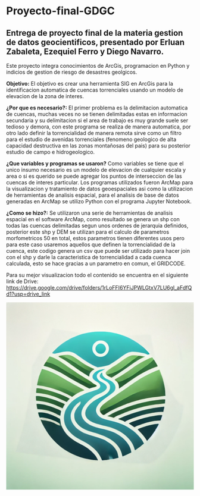 # Proyecto-final-GDGC
## Entrega de proyecto final de la materia gestion de datos geocientificos, presentado por Erluan Zabaleta, Ezequiel Ferro y Diego Navarro.
Este proyecto integra conocimientos de ArcGis, programacion en Python y indicios de gestion de riesgo de desastres geolgicos.

**Objetivo:** El objetivo es crear una herramienta SIG en ArcGis para la identificacion automatica de cuencas torrenciales usando un modelo de elevacion de la zona de interes.

**¿Por que es necesario?:** El primer problema es la delimitacion automatica de cuencas, muchas veces no se tienen delimitadas estas en informacion secundaria y su delimitacion si el area de trabajo es muy grande suele ser tedioso y demora, con este programa se realiza de manera automatica, por otro lado definir la torrencialidad de manera remota sirve como un filtro para el estudio de avenidas torrenciales (fenomeno geologico de alta capacidad destructiva en las zonas montañosas del pais) para su posterior estudio de campo e hidrogeologico. 

**¿Que variables y programas se usaron?** Como variables se tiene que el unico insumo necesario es un modelo de elevacion de cualquier escala y area o si es querido se puede agregar los puntos de interseccion de las cuencas de interes particular. Los programas utilizados fueron ArcMap para la visualizacion y tratamiento de datos geoespaciales asi como la utilizacion de herramientas de analisis espacial, para el analisis de base de datos generadas en ArcMap se utilizo Python con el programa Jupyter Notebook.

**¿Como se hizo?:** Se utilizaron una serie de herramientas de analisis espacial en el software ArcMap, como resultado se genera un shp con todas las cuencas delimitadas segun unos ordenes de jerarquia definidos, posterior este shp y DEM se utilizan para el calculo de parametros morfometricos 50 en total, estos parametros tienen diferentes usos pero para este caso usaremos aquellos que definen la torrencialidad de la cuenca, este codigo genera un csv que puede ser utilizado para hacer join con el shp y darle la caracteristica de torrencialidad a cada cuenca calculada, esto se hace gracias a un parametro en comun, el GRIDCODE. 

Para su mejor visualizacion todo el contenido se encuentra en el siguiente link de Drive: https://drive.google.com/drive/folders/1rLoFFI6YFiJPWLGtxV7LU6gl_aFdfQd1?usp=drive_link 

![Logo](LOGO.png)
